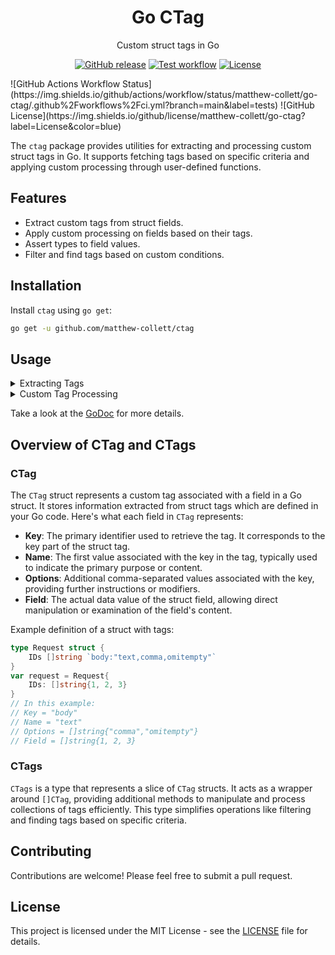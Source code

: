 <p align="center">
  <h1 align="center">Go CTag</h1>
  <p align="center">Custom struct tags in Go</p>
  <p align="center">
    <a href="https://github.com/matthew-collett/go-ctag/releases/latest"><img alt="GitHub release" src="https://img.shields.io/github/release/matthew-collett/go-ctag.svg?logo=github"></a>
    <a href="https://github.com/matthew-collett/go-ctag/actions?workflow=ci"><img alt="Test workflow" src="https://img.shields.io/github/actions/workflow/status/matthew-collett/go-ctag/.github%2Fworkflows%2Fci.yml?branch=main&label=tests"></a>
    <a href="https://github.com/matthew-collett/go-ctag/blob/main/LICENSE"><img alt="License" src="https://img.shields.io/github/license/matthew-collett/go-ctag?label=license&color=blue"></a>
  </p>
</p>
![GitHub Actions Workflow Status](https://img.shields.io/github/actions/workflow/status/matthew-collett/go-ctag/.github%2Fworkflows%2Fci.yml?branch=main&label=tests)
![GitHub License](https://img.shields.io/github/license/matthew-collett/go-ctag?label=License&color=blue)

The `ctag` package provides utilities for extracting and processing custom struct tags in Go. It supports fetching tags based on specific criteria and applying custom processing through user-defined functions.

## Features

- Extract custom tags from struct fields.
- Apply custom processing on fields based on their tags.
- Assert types to field values.
- Filter and find tags based on custom conditions.

## Installation

Install `ctag` using `go get`:

```bash
go get -u github.com/matthew-collett/ctag
```

## Usage

<details>
<summary>Extracting Tags</summary>

 You can extract tags from a struct with or without additional processing:
```go
data := ExampleStruct{
    Field1: "value1",
    Field2: 0,
    Field3: true,
}

tags, err := ctag.GetTags("ctag", data)
if err != nil {
    fmt.Printf("Error: %v\n", err)
} else {
    fmt.Printf("Tags: %+v\n", tags)
}
```
</details>

<details>
<summary>Custom Tag Processing</summary>

### Implement the `TagProcessor` interface to apply custom logic:
```go
type MyProcessor struct{}

func (p *MyProcessor) Process(field any, tag *ctag.CTag) error {
    // Custom processing logic here
    return nil
}

processor := &MyProcessor{}
processedTags, err := ctag.GetTagsAndProcess("ctag", data, processor)
if err != nil {
    fmt.Printf("Error: %v\n", err)
} else {
    fmt.Printf("Processed Tags: %+v\n", processedTags)
}
```
</details>

Take a look at the [GoDoc](https://pkg.go.dev/github.com/matthew-collett/go-ctag) for more details.

## Overview of CTag and CTags

### CTag
The `CTag` struct represents a custom tag associated with a field in a Go struct. It stores information extracted from struct tags which are defined in your Go code. Here's what each field in `CTag` represents:

- **Key**: The primary identifier used to retrieve the tag. It corresponds to the key part of the struct tag.
- **Name**: The first value associated with the key in the tag, typically used to indicate the primary purpose or content.
- **Options**: Additional comma-separated values associated with the key, providing further instructions or modifiers.
- **Field**: The actual data value of the struct field, allowing direct manipulation or examination of the field's content.

Example definition of a struct with tags:

```go
type Request struct {
    IDs []string `body:"text,comma,omitempty"`
}
var request = Request{
    IDs: []string{1, 2, 3}
}
// In this example:
// Key = "body"
// Name = "text"
// Options = []string{"comma","omitempty"}
// Field = []string{1, 2, 3}
```

### CTags
`CTags` is a type that represents a slice of `CTag` structs. It acts as a wrapper around `[]CTag`, providing additional methods to manipulate and process collections of tags efficiently. This type simplifies operations like filtering and finding tags based on specific criteria.

## Contributing
Contributions are welcome! Please feel free to submit a pull request.

## License
This project is licensed under the MIT License - see the [LICENSE](LICENSE) file for details.
